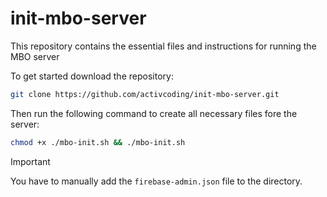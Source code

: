 # init-mbo-server
This repository contains the essential files and instructions for running the MBO server

To get started download the repository:
```bash
git clone https://github.com/activcoding/init-mbo-server.git
```
Then run the following command to create all necessary files fore the server:
```bash
chmod +x ./mbo-init.sh && ./mbo-init.sh
```

> [!IMPORTANT]
> You have to manually add the `firebase-admin.json` file to the directory.